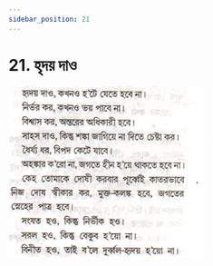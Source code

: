 ```yaml
---
sidebar_position: 21
---
```



# 21.   হৃদয় দাও

![হৃদয় দাও](../../../static/img/bengali/verse21.png)